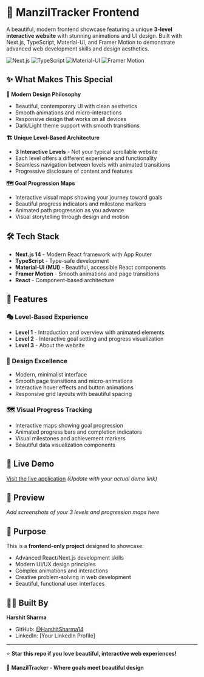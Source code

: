# 🎯 ManzilTracker Frontend

A beautiful, modern frontend showcase featuring a unique **3-level interactive website** with stunning animations and UI design. Built with Next.js, TypeScript, Material-UI, and Framer Motion to demonstrate advanced web development skills and design aesthetics.

![Next.js](https://img.shields.io/badge/Next.js-14-black)
![TypeScript](https://img.shields.io/badge/TypeScript-blue)
![Material-UI](https://img.shields.io/badge/Material--UI-007FFF)
![Framer Motion](https://img.shields.io/badge/Framer--Motion-FF0055)

## ✨ What Makes This Special

**🎨 Modern Design Philosophy**
- Beautiful, contemporary UI with clean aesthetics
- Smooth animations and micro-interactions
- Responsive design that works on all devices
- Dark/Light theme support with smooth transitions

**🏗️ Unique Level-Based Architecture**
- **3 Interactive Levels** - Not your typical scrollable website
- Each level offers a different experience and functionality
- Seamless navigation between levels with animated transitions
- Progressive disclosure of content and features

**🗺️ Goal Progression Maps**
- Interactive visual maps showing your journey toward goals
- Beautiful progress indicators and milestone markers
- Animated path progression as you advance
- Visual storytelling through design and motion

## 🛠️ Tech Stack

- **Next.js 14** - Modern React framework with App Router
- **TypeScript** - Type-safe development
- **Material-UI (MUI)** - Beautiful, accessible React components
- **Framer Motion** - Smooth animations and page transitions
- **React** - Component-based architecture

## 🎪 Features

### 🎭 Level-Based Experience
- **Level 1** - Introduction and overview with animated elements
- **Level 2** - Interactive goal setting and progress visualization
- **Level 3** - About the website

### 🎨 Design Excellence
- Modern, minimalist interface
- Smooth page transitions and micro-animations
- Interactive hover effects and button animations
- Responsive grid layouts with beautiful spacing

### 🗺️ Visual Progress Tracking
- Interactive maps showing goal progression
- Animated progress bars and completion indicators
- Visual milestones and achievement markers
- Beautiful data visualization components

## 🚀 Live Demo

[Visit the live application](https://manziltracker-frontend.vercel.app) *(Update with your actual demo link)*

## 📸 Preview

*Add screenshots of your 3 levels and progression maps here*

## 🎯 Purpose

This is a **frontend-only project** designed to showcase:
- Advanced React/Next.js development skills
- Modern UI/UX design principles
- Complex animations and interactions
- Creative problem-solving in web development
- Beautiful, functional user interfaces

## 👨‍💻 Built By

**Harshit Sharma**
- GitHub: [@HarshitSharma14](https://github.com/HarshitSharma14)
- LinkedIn: [Your LinkedIn Profile]

---

⭐ **Star this repo if you love beautiful, interactive web experiences!**

🌟 **ManzilTracker - Where goals meet beautiful design**
